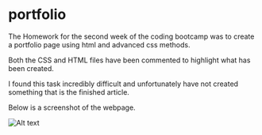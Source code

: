 # portfolio

The Homework for the second week of the coding bootcamp was to create a portfolio page using html and advanced css methods.

Both the CSS and HTML files have been commented to highlight what has been created.

I found this task incredibly difficult and unfortunately have not created something that is the finished article.

Below is a screenshot of the webpage.

![Alt text](/relative/path/to/img.jpg?raw=true "Optional Title")
